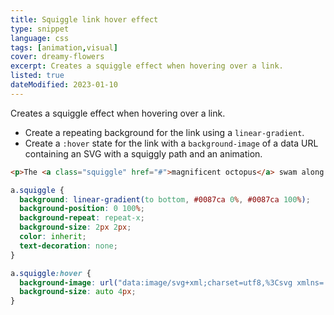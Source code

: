 ```yaml
---
title: Squiggle link hover effect
type: snippet
language: css
tags: [animation,visual]
cover: dreamy-flowers
excerpt: Creates a squiggle effect when hovering over a link.
listed: true
dateModified: 2023-01-10
---
```


Creates a squiggle effect when hovering over a link.

- Create a repeating background for the link using a `linear-gradient`.
- Create a `:hover` state for the link with a `background-image` of a data URL containing an SVG with a squiggly path and an animation.

```html
<p>The <a class="squiggle" href="#">magnificent octopus</a> swam along gracefully.</p>
```

```css
a.squiggle {
  background: linear-gradient(to bottom, #0087ca 0%, #0087ca 100%);
  background-position: 0 100%;
  background-repeat: repeat-x;
  background-size: 2px 2px;
  color: inherit;
  text-decoration: none;
}

a.squiggle:hover {
  background-image: url("data:image/svg+xml;charset=utf8,%3Csvg xmlns='http://www.w3.org/2000/svg' viewBox='0 0 20 4'%3E%3Cstyle type='text/css'%3E.squiggle{animation:shift .3s linear infinite;}@keyframes shift {from {transform:translateX(0);}to {transform:translateX(-15px);}}%3C/style%3E%3Cpath fill='none' stroke='%230087ca' stroke-width='2' class='squiggle' d='M0,3.5 c 5,0,5,-3,10,-3 s 5,3,10,3 c 5,0,5,-3,10,-3 s 5,3,10,3'/%3E%3C/svg%3E");
  background-size: auto 4px;
}
```
